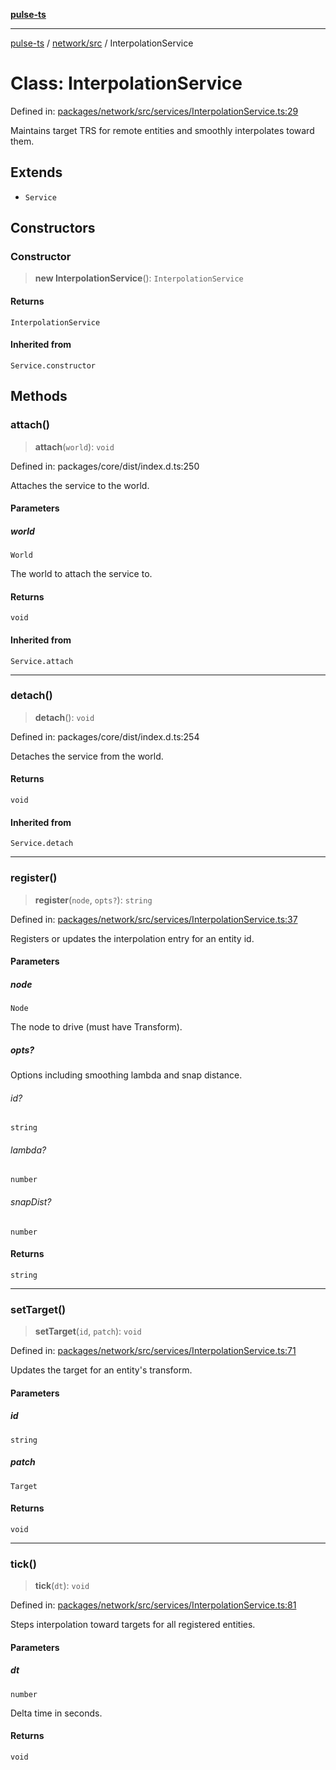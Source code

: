 [**pulse-ts**](../../../README.md)

***

[pulse-ts](../../../README.md) / [network/src](../README.md) / InterpolationService

# Class: InterpolationService

Defined in: [packages/network/src/services/InterpolationService.ts:29](https://github.com/jlehett/pulse-ts/blob/4869ef2c4af7bf37d31e2edd2d6d1ba148133fb2/packages/network/src/services/InterpolationService.ts#L29)

Maintains target TRS for remote entities and smoothly interpolates toward them.

## Extends

- `Service`

## Constructors

### Constructor

> **new InterpolationService**(): `InterpolationService`

#### Returns

`InterpolationService`

#### Inherited from

`Service.constructor`

## Methods

### attach()

> **attach**(`world`): `void`

Defined in: packages/core/dist/index.d.ts:250

Attaches the service to the world.

#### Parameters

##### world

`World`

The world to attach the service to.

#### Returns

`void`

#### Inherited from

`Service.attach`

***

### detach()

> **detach**(): `void`

Defined in: packages/core/dist/index.d.ts:254

Detaches the service from the world.

#### Returns

`void`

#### Inherited from

`Service.detach`

***

### register()

> **register**(`node`, `opts?`): `string`

Defined in: [packages/network/src/services/InterpolationService.ts:37](https://github.com/jlehett/pulse-ts/blob/4869ef2c4af7bf37d31e2edd2d6d1ba148133fb2/packages/network/src/services/InterpolationService.ts#L37)

Registers or updates the interpolation entry for an entity id.

#### Parameters

##### node

`Node`

The node to drive (must have Transform).

##### opts?

Options including smoothing lambda and snap distance.

###### id?

`string`

###### lambda?

`number`

###### snapDist?

`number`

#### Returns

`string`

***

### setTarget()

> **setTarget**(`id`, `patch`): `void`

Defined in: [packages/network/src/services/InterpolationService.ts:71](https://github.com/jlehett/pulse-ts/blob/4869ef2c4af7bf37d31e2edd2d6d1ba148133fb2/packages/network/src/services/InterpolationService.ts#L71)

Updates the target for an entity's transform.

#### Parameters

##### id

`string`

##### patch

`Target`

#### Returns

`void`

***

### tick()

> **tick**(`dt`): `void`

Defined in: [packages/network/src/services/InterpolationService.ts:81](https://github.com/jlehett/pulse-ts/blob/4869ef2c4af7bf37d31e2edd2d6d1ba148133fb2/packages/network/src/services/InterpolationService.ts#L81)

Steps interpolation toward targets for all registered entities.

#### Parameters

##### dt

`number`

Delta time in seconds.

#### Returns

`void`
